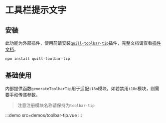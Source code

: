 # 工具栏提示文字

## 安装

此功能为外部插件，使用前请安装[`quill-toolbar-tip`](https://www.npmjs.com/package/quill-toolbar-tip)插件，完整文档请查看[插件文档](https://github.com/opentiny/quill-toolbar-tip#quilltoolbartip)。

```bash
npm install quill-toolbar-tip
```

## 基础使用

内部提供函数`generateToolbarTip`用于适配`i18n`模块，如若禁用`i18n`模块，则需要手动传递参数。

> 注意注册模块名称请保持为`toolbar-tip`

:::demo src=demos/toolbar-tip.vue
:::
